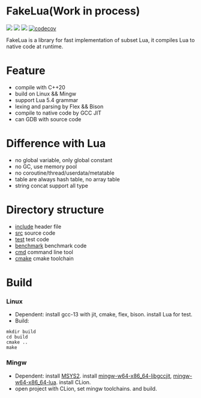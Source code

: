 # FakeLua(Work in process)
[<img src="https://img.shields.io/github/license/esrrhs/fakelua">](https://github.com/esrrhs/fakelua)
[<img src="https://img.shields.io/github/languages/top/esrrhs/fakelua">](https://github.com/esrrhs/fakelua)
[<img src="https://img.shields.io/github/actions/workflow/status/esrrhs/fakelua/build.yml?branch=master">](https://github.com/esrrhs/fakelua/actions)
[![codecov](https://codecov.io/gh/esrrhs/fakelua/graph/badge.svg?token=9ZCUH1Q632)](https://codecov.io/gh/esrrhs/fakelua)

FakeLua is a library for fast implementation of subset Lua, it compiles Lua to native code at runtime.

# Feature
* compile with C++20
* build on Linux && Mingw
* support Lua 5.4 grammar
* lexing and parsing by Flex && Bison
* compile to native code by GCC JIT
* can GDB with source code

# Difference with Lua
* no global variable, only global constant
* no GC, use memory pool
* no coroutine/thread/userdata/metatable
* table are always hash table, no array table
* string concat support all type

# Directory structure
* [include](./include) header file
* [src](./src) source code
* [test](./test) test code
* [benchmark](./benchmark) benchmark code
* [cmd](./cmd) command line tool
* [cmake](./cmake) cmake toolchain

# Build
### Linux
* Dependent: install gcc-13 with jit, cmake, flex, bison. install Lua for test.
* Build: 
```shell
mkdir build
cd build
cmake ..
make
```

### Mingw
* Dependent: install [MSYS2](https://www.msys2.org). install [mingw-w64-x86_64-libgccjit](https://packages.msys2.org/package/mingw-w64-x86_64-libgccjit), [mingw-w64-x86_64-lua](https://packages.msys2.org/package/mingw-w64-x86_64-lua). install CLion.
* open project with CLion, set mingw toolchains. and build.
